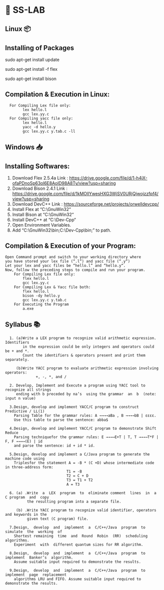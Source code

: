 # 📔 SS-LAB


## Linux 📦

Installing of Packages
----------------------
sudo apt-get install update

sudo apt-get install -f flex

sudo apt-get install bison 


Compilation & Execution in Linux:
---------------------------------
      For Compiling Lex file only:
            lex hello.l
            gcc lex.yy.c
      For Compiling yacc file only:
            lex hello.l
            yacc -d hello.y
            gcc lex.yy.c y.tab.c -ll
            
## Windows  📥

Installing Softwares:
---------------------
   1. Download Flex 2.5.4a Link : https://drive.google.com/file/d/1-h4jX-ofaPDnoSp63ol6E8AoID98A8Ty/view?usp=sharing
   2. Download Bison 2.4.1 Link : https://drive.google.com/file/d/1kMOllYwesHXG3WjSV0URjQjwojzzfpf4/view?usp=sharing
   3. Download DevC++      Link : https://sourceforge.net/projects/orwelldevcpp/
   4. Install Flex at “C:\GnuWin32“
   5. Install Bison at “C:\GnuWin32“
   6. Install DevC++ at “C:\Dev-Cpp“
   7. Open Environment Variables.
   8. Add “C:\GnuWin32\bin;C:\Dev-Cpp\bin;” to path.

Compilation & Execution of your Program:
---------------------------------------
    Open Command prompt and switch to your working directory where
    you have stored your lex file (“.l“) and yacc file (“.y“)
    Let your lex and yacc files be “hello.l” and “hello.y“. 
    Now, follow the preceding steps to compile and run your program.
        For Compiling Lex file only:
            flex hello.l
            gcc lex.yy.c
        For Compiling Lex & Yacc file both:
            flex hello.l
            bison -dy hello.y
            gcc lex.yy.c y.tab.c
        For Executing the Program
            a.exe
Syllabus  📚
--------
      1. (a)Write a LEX program to recognize valid arithmetic expression. Identifiers 
            in the expression could be only integers and operators could be + and *.
            Count the identifiers & operators present and print them separately.
         
         (b)Write YACC program to evaluate arithmetic expression involving operators:
                  +, -, *, and /
         
      2. Develop, Implement and Execute a program using YACC tool to recognize all strings
         ending with b preceded by na’s  using the grammar  an  b  (note: input n value)
         
      3.Design, develop and implement YACC/C program to construct Predictive / LL(1) 
        Parsing Table for the grammar rules: A →→→→aBa , B →→→→bB | εεεε. 
        Use this table to parse the sentence: abba$
        
      4.Design, develop and implement YACC/C program to demonstrate Shift Reduce 
        Parsing techniquefor the grammar rules: E →→→→E+T | T, T →→→→T*F | F, F →→→→(E) | id
        and parse the sentence: id + id * id.
        
      5.Design, develop and implement a C/Java program to generate the machine code using
        Triplesfor the statement A = -B * (C +D) whose intermediate code in three-address form: 
                                T1 = -B 
                                T2 = C + D 
                                T3 = T1 + T2 
                                A = T3 
            
      6. (a) .Write  a  LEX  program  to  eliminate comment  lines  in  a C program  and  copy  
              the resulting program into a separate file.
        
         (b) .Write YACC program to recognize valid identifier, operators and keywords in the 
              given text (C program) file.
            
      7.Design,  develop  and  implement  a  C/C++/Java  program  to  simulate  the  working  of 
        Shortest remaining  time  and  Round  Robin  (RR)  scheduling  algorithms.  
        Experiment  with  different quantum sizes for RR algorithm. 
        
      8.Design,  develop  and  implement  a  C/C++/Java  program  to  implement  Banker’s  algorithm.
        Assume suitable input required to demonstrate the results.
        
      9.Design,  develop  and  implement  a  C/C++/Java  program  to  implement  page  replacement 
        algorithms LRU and FIFO. Assume suitable input required to demonstrate the results.
